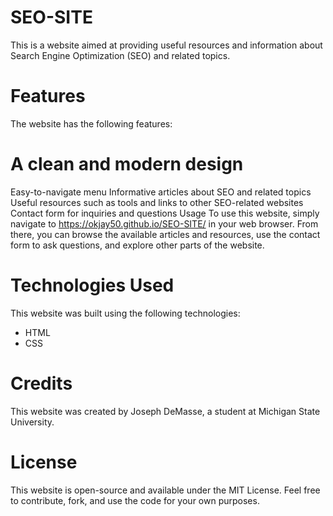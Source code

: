 # SEO-SITE
This is a website aimed at providing useful resources and information about Search Engine Optimization (SEO) and related topics.

# Features
The website has the following features:

# A clean and modern design
Easy-to-navigate menu
Informative articles about SEO and related topics
Useful resources such as tools and links to other SEO-related websites
Contact form for inquiries and questions
Usage
To use this website, simply navigate to https://okjay50.github.io/SEO-SITE/ in your web browser. From there, you can browse the available articles and resources, use the contact form to ask questions, and explore other parts of the website.

# Technologies Used
This website was built using the following technologies:

* HTML
* CSS
# Credits
This website was created by Joseph DeMasse, a student at Michigan State University.
# License
This website is open-source and available under the MIT License. Feel free to contribute, fork, and use the code for your own purposes.
